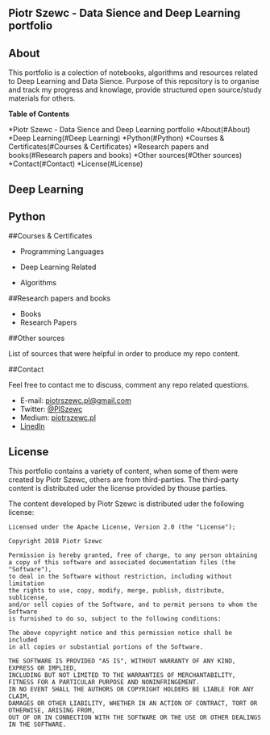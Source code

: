 ## Piotr Szewc - Data Sience and Deep Learning portfolio

## About

This portfolio is a colection of notebooks, algorithms and resources related to Deep Learning and Data Sience. Purpose of this repository is to organise and track my progress and knowlage, provide structured open source/study materials for others.

**Table of Contents**

*Piotr Szewc - Data Sience and Deep Learning portfolio
*About(#About)
*Deep Learning(#Deep Learning)
*Python(#Python)
*Courses & Certificates(#Courses & Certificates)
*Research papers and books(#Research papers and books)
*Other sources(#Other sources)
*Contact(#Contact)
*License(#License)

## Deep Learning

## Python

##Courses & Certificates

- Programming Languages


- Deep Learning Related


- Algorithms


##Research papers and books

- Books
- Research Papers

##Other sources

List of sources that were helpful in order to produce my repo content.

##Contact

Feel free to contact me to discuss, comment any repo related questions.
- E-mail: piotrszewc.pl@gmail.com
- Twitter: [@PlSzewc](https://twitter.com/PlSzewc/)
- Medium: [piotrszewc.pl](https://www.linkedin.com/in/piotr-szewc-9a3a4b117/)
- [LinedIn](https://www.linkedin.com/in/piotr-szewc-9a3a4b117/)

## License
This portfolio contains a variety of content, when some of them were created by Piotr Szewc, others are from third-parties. The third-party content is distributed uder the license provided by thouse parties.

The content developed by Piotr Szewc is distributed uder the following license:

	Licensed under the Apache License, Version 2.0 (the "License");

	Copyright 2018 Piotr Szewc

	Permission is hereby granted, free of charge, to any person obtaining
	a copy of this software and associated documentation files (the "Software"),
	to deal in the Software without restriction, including without limitation
	the rights to use, copy, modify, merge, publish, distribute, sublicense,
	and/or sell copies of the Software, and to permit persons to whom the Software
	is furnished to do so, subject to the following conditions:

	The above copyright notice and this permission notice shall be included 
	in all copies or substantial portions of the Software.

	THE SOFTWARE IS PROVIDED "AS IS", WITHOUT WARRANTY OF ANY KIND, EXPRESS OR IMPLIED, 
	INCLUDING BUT NOT LIMITED TO THE WARRANTIES OF MERCHANTABILITY, 
	FITNESS FOR A PARTICULAR PURPOSE AND NONINFRINGEMENT. 
	IN NO EVENT SHALL THE AUTHORS OR COPYRIGHT HOLDERS BE LIABLE FOR ANY CLAIM, 
	DAMAGES OR OTHER LIABILITY, WHETHER IN AN ACTION OF CONTRACT, TORT OR OTHERWISE, ARISING FROM, 
	OUT OF OR IN CONNECTION WITH THE SOFTWARE OR THE USE OR OTHER DEALINGS IN THE SOFTWARE.